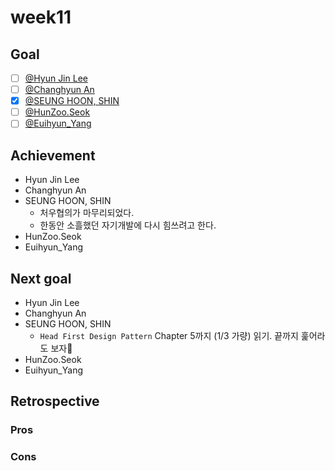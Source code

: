# week11

## Goal

- [ ] [@Hyun Jin Lee](https://github.com/HyunTruth)
- [ ] [@Changhyun An](https://github.com/achooan)
- [x] [@SEUNG HOON, SHIN](https://github.com/newinh)
- [ ] [@HunZoo.Seok](https://github.com/zooozoo)
- [ ] [@Euihyun_Yang](https://github.com/noahluftyang)

## Achievement

- Hyun Jin Lee
- Changhyun An
- SEUNG HOON, SHIN
  - 처우협의가 마무리되었다.
  - 한동안 소흘했던 자기개발에 다시 힘쓰려고 한다.
- HunZoo.Seok
- Euihyun_Yang

## Next goal

- Hyun Jin Lee
- Changhyun An
- SEUNG HOON, SHIN
  - `Head First Design Pattern` Chapter 5까지 (1/3 가량) 읽기.
  끝까지 훑어라도 보자🐌
- HunZoo.Seok
- Euihyun_Yang

## Retrospective


### Pros

### Cons

